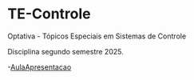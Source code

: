 # TE-Controle
Optativa - Tópicos Especiais em Sistemas de Controle

Disciplina segundo semestre 2025.

-[AulaApresentacao](apresentacao_slides.html.slides.html)
